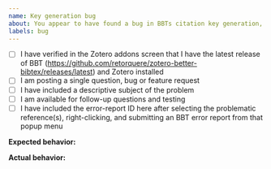 ```yaml
---
name: Key generation bug
about: You appear to have found a bug in BBTs citation key generation, or are proposing an enhancement to the key generation
labels: bug
---
```


- [ ] I have verified in the Zotero addons screen that I have the latest release of BBT (https://github.com/retorquere/zotero-better-bibtex/releases/latest) and Zotero installed
- [ ] I am posting a single question, bug or feature request
- [ ] I have included a descriptive subject of the problem
- [ ] I am available for follow-up questions and testing
- [ ] I have included the error-report ID here after selecting the problematic reference(s), right-clicking, and submitting an BBT error report from that popup menu

**Expected behavior:**

**Actual behavior:**
